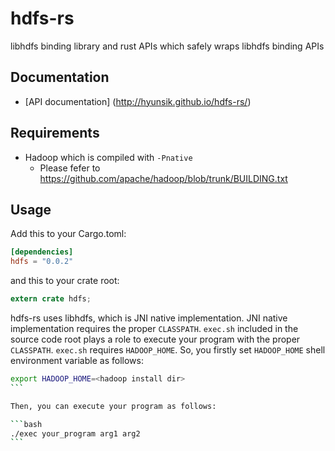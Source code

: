 # hdfs-rs

libhdfs binding library and rust APIs which safely wraps libhdfs binding APIs

## Documentation
* [API documentation] (http://hyunsik.github.io/hdfs-rs/)

## Requirements
* Hadoop which is compiled with ``-Pnative``
  * Please fefer to https://github.com/apache/hadoop/blob/trunk/BUILDING.txt

## Usage
Add this to your Cargo.toml:

```toml
[dependencies]
hdfs = "0.0.2"
```

and this to your crate root:
```rust
extern crate hdfs;
```

hdfs-rs uses libhdfs, which is JNI native implementation. JNI native implementation requires the proper ``CLASSPATH``. ``exec.sh`` included in the source code root plays a role to execute your program with the proper ``CLASSPATH``. ``exec.sh`` requires ``HADOOP_HOME``. So, you firstly set ``HADOOP_HOME`` shell environment variable as follows:

````sh
export HADOOP_HOME=<hadoop install dir>
```

Then, you can execute your program as follows:

```bash
./exec your_program arg1 arg2
```
